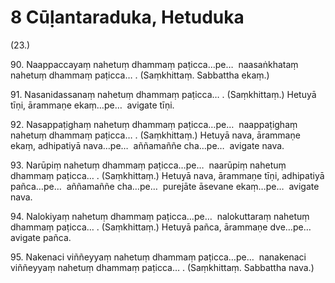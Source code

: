 

# 8 Cūḷantaraduka, Hetuduka


(23.)

90\. Naappaccayaṃ nahetuṃ dhammaṃ paṭicca…pe…  naasaṅkhataṃ nahetuṃ dhammaṃ paṭicca… . (Saṃkhittaṃ. Sabbattha ekaṃ.)

91\. Nasanidassanaṃ nahetuṃ dhammaṃ paṭicca… . (Saṃkhittaṃ.) Hetuyā tīṇi, ārammaṇe ekaṃ…pe…  avigate tīṇi.

92\. Nasappaṭighaṃ nahetuṃ dhammaṃ paṭicca…pe…  naappaṭighaṃ nahetuṃ dhammaṃ paṭicca… . (Saṃkhittaṃ.) Hetuyā nava, ārammaṇe ekaṃ, adhipatiyā nava…pe…  aññamaññe cha…pe…  avigate nava.

93\. Narūpiṃ nahetuṃ dhammaṃ paṭicca…pe…  naarūpiṃ nahetuṃ dhammaṃ paṭicca… . (Saṃkhittaṃ.) Hetuyā nava, ārammaṇe tīṇi, adhipatiyā pañca…pe…  aññamaññe cha…pe…  purejāte āsevane ekaṃ…pe…  avigate nava.

94\. Nalokiyaṃ nahetuṃ dhammaṃ paṭicca…pe…  nalokuttaraṃ nahetuṃ dhammaṃ paṭicca… . (Saṃkhittaṃ.) Hetuyā pañca, ārammaṇe dve…pe…  avigate pañca.

95\. Nakenaci viññeyyaṃ nahetuṃ dhammaṃ paṭicca…pe…  nanakenaci viññeyyaṃ nahetuṃ dhammaṃ paṭicca… . (Saṃkhittaṃ. Sabbattha nava.)



